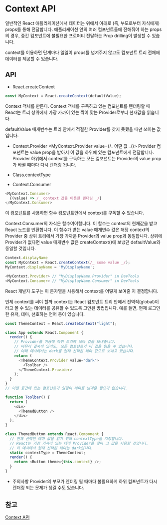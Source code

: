 # Context API

일반적인 React 애플리케이션에서 데이터는 위에서 아래로 (즉, 부모로부터 자식에게) props를 통해 전달합니다. 애플리케이션 안의 여러 컴포넌트들에 전해줘야 하는 props의 경우, 중간 컴포넌트에 불필요한 프로퍼티 전달하는 Prop drilling이 발생할 수 있습니다.

context를 이용하면 단계마다 일일이 props를 넘겨주지 않고도 컴포넌트 트리 전체에 데이터를 제공할 수 있습니다.

## API

- React.createContext

```js
const MyContext = React.createContext(defaultValue);
```

Context 객체를 만든다. Context 객체를 구독하고 있는 컴포넌트를 렌더링할 때 React는 트리 상위에서 가장 가까이 있는 짝이 맞는 Provider로부터 현재값을 읽습니다.

defaultValue 매개변수는 트리 안에서 적절한 Provider를 찾지 못했을 때만 쓰이는 값입니다.

- Context.Provider
  <MyContext.Provider value={/_ 어떤 값 _/}>
  Provider 컴포넌트는 value prop을 받아서 이 값을 하위에 있는 컴포넌트에게 전달합니다. Provider 하위에서 context를 구독하는 모든 컴포넌트는 Provider의 value prop가 바뀔 때마다 다시 렌더링 됩니다.

- Class.contextType

- Context.Consumer

```js
<MyContext.Consumer>
  {(value) => /_ context 값을 이용한 렌더링 _/}
</MyContext.Consumer>
```

이 컴포넌트를 사용하면 함수 컴포넌트안에서 context를 구독할 수 있습니다.

Context.Consumer의 자식은 함수여야합니다. 이 함수는 context의 현재값을 받고 React 노드를 반환합니다. 이 함수가 받는 value 매개변수 값은 해당 context의 Provider 중 상위 트리에서 가장 가까운 Provider의 value prop과 동일합니다. 상위에 Provider가 없다면 value 매개변수 값은 createContext()에 보냈던 defaultValue와 동일할 것입니다.

```js
Context.displayName
const MyContext = React.createContext(/_ some value _/);
MyContext.displayName = 'MyDisplayName';

<MyContext.Provider> // "MyDisplayName.Provider" in DevTools
<MyContext.Consumer> // "MyDisplayName.Consumer" in DevTools

```

React 개발자 도구는 이 문자열을 사용해서 context를 어떻게 보여줄 지 결정합니다.

언제 context를 써야 할까
context는 React 컴포넌트 트리 안에서 전역적(global)이라고 볼 수 있는 데이터를 공유할 수 있도록 고안된 방법입니다. 예를 들면, 현재 로그인한 유저, 테마, 선호하는 언어 등이 있습니다.

```js
const ThemeContext = React.createContext("light");

class App extends React.Component {
  render() {
    // Provider를 이용해 하위 트리에 테마 값을 보내줍니다.
    // 아무리 깊숙히 있어도, 모든 컴포넌트가 이 값을 읽을 수 있습니다.
    // 아래 예시에서는 dark를 현재 선택된 테마 값으로 보내고 있습니다.
    return (
      <ThemeContext.Provider value="dark">
        <Toolbar />
      </ThemeContext.Provider>
    );
  }
}
// 이젠 중간에 있는 컴포넌트가 일일이 테마를 넘겨줄 필요가 없습니다.

function Toolbar() {
  return (
    <div>
      <ThemedButton />
    </div>
  );
}

class ThemedButton extends React.Component {
  // 현재 선택된 테마 값을 읽기 위해 contextType을 지정합니다.
  // React는 가장 가까이 있는 테마 Provider를 찾아 그 값을 사용할 것입니다.
  // 이 예시에서 현재 선택된 테마는 dark입니다.
  static contextType = ThemeContext;
  render() {
    return <Button theme={this.context} />;
  }
}
```

- 주의사항
  Provider의 부모가 렌더링 될 때마다 불필요하게 하위 컴포넌트가 다시 렌더링 되는 문제가 생길 수도 있습니다.

## 참고

[Context API](https://ko.legacy.reactjs.org/docs/context.html#when-to-use-context)
